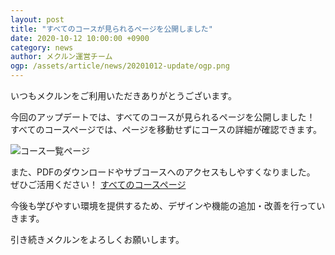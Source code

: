 ```yaml
---
layout: post
title: "すべてのコースが見られるページを公開しました"
date: 2020-10-12 10:00:00 +0900
category: news
author: メクルン運営チーム
ogp: /assets/article/news/20201012-update/ogp.png
---
```

いつもメクルンをご利用いただきありがとうございます。

今回のアップデートでは、すべてのコースが見られるページを公開しました！  
すべてのコースページでは、ページを移動せずにコースの詳細が確認できます。

![コース一覧ページ](1.png)

また、PDFのダウンロードやサブコースへのアクセスもしやすくなりました。
ぜひご活用ください！
<a href="/courses/" class="button btn-blue btn-article">すべてのコースページ</a>

今後も学びやすい環境を提供するため、デザインや機能の追加・改善を行っていきます。  

引き続きメクルンをよろしくお願いします。
